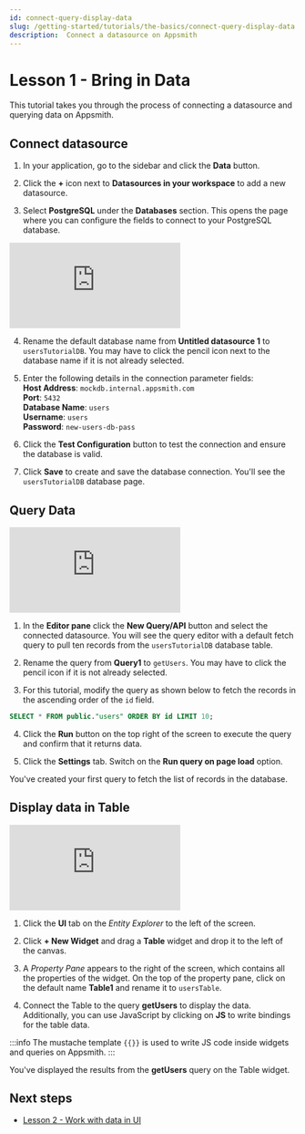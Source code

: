 ```yaml
---
id: connect-query-display-data
slug: /getting-started/tutorials/the-basics/connect-query-display-data
description:  Connect a datasource on Appsmith
---
```


# Lesson 1 - Bring in Data

This tutorial takes you through the process of connecting a datasource and querying data on Appsmith. 

## Connect datasource

1. In your application, go to the sidebar and click the **Data** button.

2. Click the **+** icon next to **Datasources in your workspace** to add a new datasource.

3. Select **PostgreSQL** under the **Databases** section. This opens the page where you can configure the fields to connect to your PostgreSQL database. 

<div style={{ position: "relative", paddingBottom: "calc(50.520833333333336% + 41px)", height: "0", width: "100%" }}>
  <iframe src="https://demo.arcade.software/ZxulwwwVawWob7PKKg14?embed" frameborder="0" loading="lazy" webkitallowfullscreen mozallowfullscreen allowfullscreen style={{ position: "absolute", top: "0", left: "0", width: "100%", height: "100%", colorScheme: "light" }} title="Appsmith | Connect Data">
  </iframe>
</div>

4. Rename the default database name from **Untitled datasource 1** to `usersTutorialDB`. You may have to click the pencil icon next to the database name if it is not already selected. 

5. Enter the following details in the connection parameter fields:<br/>
  **Host Address**: `mockdb.internal.appsmith.com` <br/>
  **Port**: `5432`<br/>
  **Database Name**: `users`<br/>
  **Username**: `users`<br/>
  **Password**: `new-users-db-pass`<br/>

6. Click the **Test Configuration** button to test the connection and ensure the database is valid.

7. Click **Save** to create and save the database connection. You'll see the `usersTutorialDB` database page.

## Query Data


<div style={{ position: "relative", paddingBottom: "calc(50.520833333333336% + 41px)", height: "0", width: "100%" }}>
  <iframe src="https://demo.arcade.software/MM3BJkA2TOWlfO5BidcE?embed" frameborder="0" loading="lazy" webkitallowfullscreen mozallowfullscreen allowfullscreen style={{ position: "absolute", top: "0", left: "0", width: "100%", height: "100%", colorScheme: "light" }} title="Appsmith | Connect Data">
  </iframe>
</div>

1. In the **Editor pane** click the **New Query/API** button and select the connected datasource. You will see the query editor with a default fetch query to pull ten records from the `usersTutorialDB` database table.

2. Rename the query from **Query1** to `getUsers`. You may have to click the pencil icon if it is not already selected.

3. For this tutorial, modify the query as shown below to fetch the records in the ascending order of the `id` field.

  ```sql
  SELECT * FROM public."users" ORDER BY id LIMIT 10;
  ```

4. Click the **Run** button on the top right of the screen to execute the query and confirm that it returns data.

5. Click the **Settings** tab. Switch on the **Run query on page load** option.

You've created your first query to fetch the list of records in the database.

## Display data in Table


<div style={{ position: "relative", paddingBottom: "calc(50.520833333333336% + 41px)", height: "0", width: "100%" }}>
  <iframe src="https://demo.arcade.software/Zi4Miio6MS4RDYeV4heb?embed" frameborder="0" loading="lazy" webkitallowfullscreen mozallowfullscreen allowfullscreen style={{ position: "absolute", top: "0", left: "0", width: "92%", height: "92%", colorScheme: "light" }} title="User Management | Display Data">
  </iframe>
</div>

1. Click the **UI** tab on the *Entity Explorer* to the left of the screen.

2. Click **+ New Widget** and drag a **Table** widget and drop it to the left of the canvas.

3. A *Property Pane* appears to the right of the screen, which contains all the properties of the widget. On the top of the property pane, click on the default name **Table1** and rename it to `usersTable`.

4. Connect the Table to the query **getUsers** to display the data. Additionally, you can use JavaScript by clicking on **JS** to write bindings for the table data.
 
:::info
The mustache template `{{}}` is used to write JS code inside widgets and queries on Appsmith.
:::

You've displayed the results from the **getUsers** query on the Table widget.

## Next steps
- [Lesson 2 - Work with data in UI](/getting-started/tutorials/the-basics/work-with-data-in-ui)